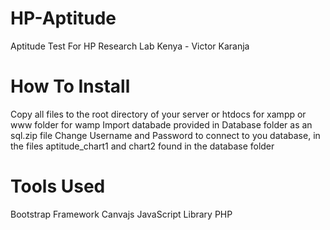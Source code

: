 # HP-Aptitude
Aptitude Test For HP Research Lab Kenya - Victor Karanja

# How To Install
Copy all files to the root directory of your server or htdocs for xampp or www folder for wamp
Import databade provided in Database folder as an sql.zip file
Change Username and Password to connect to you database, in the files aptitude_chart1 and chart2 found in the database folder

# Tools Used
Bootstrap Framework
Canvajs JavaScript Library
PHP
